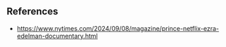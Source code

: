 
## References

- https://www.nytimes.com/2024/09/08/magazine/prince-netflix-ezra-edelman-documentary.html